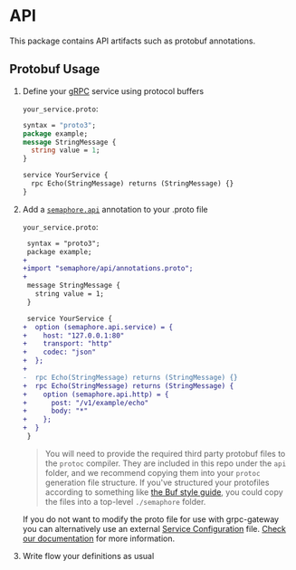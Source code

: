 # API

This package contains API artifacts such as protobuf annotations.

## Protobuf Usage

1. Define your [gRPC](https://grpc.io/docs/) service using protocol buffers 

   `your_service.proto`:
   ```protobuf
   syntax = "proto3";
   package example;
   message StringMessage {
     string value = 1;
   }

   service YourService {
     rpc Echo(StringMessage) returns (StringMessage) {}
   }
   ```

2. Add a [`semaphore.api`](https://github.com/jexia/semaphore/blob/master/api/annotations.proto)
annotation to your .proto file

   `your_service.proto`:
   ```diff
    syntax = "proto3";
    package example;
   +
   +import "semaphore/api/annotations.proto";
   +
    message StringMessage {
      string value = 1;
    }

    service YourService {
   +  option (semaphore.api.service) = {
   +    host: "127.0.0.1:80"
   +    transport: "http"
   +    codec: "json"
   +  };
   +
   -  rpc Echo(StringMessage) returns (StringMessage) {}
   +  rpc Echo(StringMessage) returns (StringMessage) {
   +    option (semaphore.api.http) = {
   +      post: "/v1/example/echo"
   +      body: "*"
   +    };
   +  }
    }
   ```

   >You will need to provide the required third party protobuf files to the `protoc` compiler.
   >They are included in this repo under the `api` folder, and we recommend copying
   >them into your `protoc` generation file structure. If you've structured your protofiles according
   >to something like [the Buf style guide](https://buf.build/docs/style-guide#files-and-packages),
   >you could copy the files into a top-level `./semaphore` folder.

   If you do not want to modify the proto file for use with grpc-gateway you can
   alternatively use an external
   [Service Configuration](https://github.com/jexia/semaphore/tree/master/cmd/semaphore/config) file.
   [Check our documentation](https://jexia.gitbook.io/semaphore/getting-started/cli)
   for more information.

3. Write flow your definitions as usual
